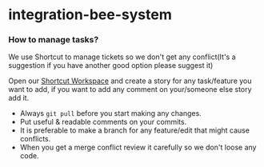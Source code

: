 # integration-bee-system

### How to manage tasks?
We use Shortcut to manage tickets so we don't get any conflict(It's a suggestion if you have another good option please suggest it)

Open our [Shortcut Workspace](https://app.shortcut.com/integration-bee/stories/space/5/everything) and create a story for any task/feature you want to add, if you want to add any comment on your/someone else story add it.

* Always `git pull` before you start making any changes.
* Put useful & readable comments on your commits.
* It is preferable to make a branch for any feature/edit that might cause conflicts.
* When you get a merge conflict review it carefully so we don't loose any code.